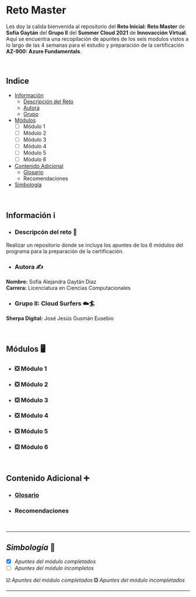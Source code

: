 # Reto Master
Les doy la calida bienvenida al repositorio del **Reto Inicial: Reto Master** de **Sofía Gaytán** del **Grupo II** del **Summer Cloud 2021** de **Innovacción Virtual**.
Aquí se encuentra una recopilación de apuntes de los seis modulos vistos a lo largo de las 4 semanas para el estudio y preparación de la certificación **AZ-900: Azure Fundamentals**.

&nbsp;

## Indice
- [Información](#informaci%C3%B3n)
    - [Descripción del Reto](#descripc%C3%B3n-del-reto-)
    - [Autora](#autora-%EF%B8%8F)
    - [Grupo](#grupo-ii-cloud-surfers-%EF%B8%8F)
- [Módulos](#m%C3%B3dulos)
    - [ ] Módulo 1
    - [ ] Módulo 2
    - [ ] Módulo 3
    - [ ] Módulo 4
    - [ ] Módulo 5
    - [ ] Módulo 6
- [Contenido Adicional](#contenido-adicional)
  - [Glosario](./ContenidoAdicional/Glosario.md)
  - Recomendaciones
- [Simbología](#simbología)


&nbsp;

## Información ℹ️
- ### Descripcón del reto 📝
Realizar un repositorio donde se incluya los apuntes de los 6 módulos del programa para la preparación de la certificación.

- ### Autora ✍️
**Nombre:** Sofía Alejandra Gaytán Díaz  
**Carrera:** Licenciatura en Ciencias Computacionales

- ### Grupo II: Cloud Surfers ☁️🏄  
**Sherpa Digital:** José Jesús Gusmán Eusebio

&nbsp;

## Módulos 🖥️
- ### ❎ Módulo 1
- ### ❎ Módulo 2
- ### ❎ Módulo 3
- ### ❎ Módulo 4
- ### ❎ Módulo 5
- ### ❎ Módulo 6

&nbsp;

## Contenido Adicional ➕
- ### [Glosario](./ContenidoAdicional/Glosario.md)
- ### Recomendaciones

&nbsp;

---

## *Simbología* 📑

- [X] *Apuntes del módulo completados*
- [ ] *Apuntes del módulo incompletos*

☑️ *Apuntes del módulo completados*
❎ *Apuntes del módulo incompletados*

---

&nbsp;
